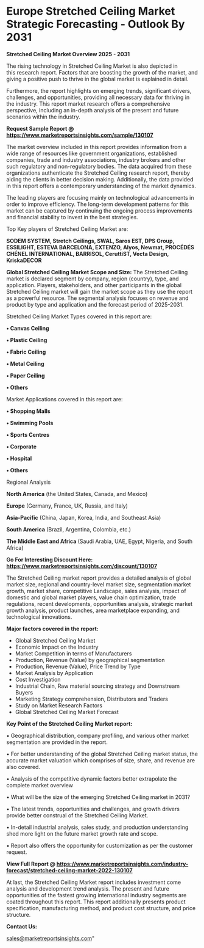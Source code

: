 # Europe Stretched Ceiling Market Strategic Forecasting - Outlook By 2031

<Strong> Stretched Ceiling Market Overview 2025 - 2031</strong>

The rising technology in Stretched Ceiling Market is also depicted in this research report. Factors that are boosting the growth of the market, and giving a positive push to thrive in the global market is explained in detail.

Furthermore, the report highlights on emerging trends, significant drivers, challenges, and opportunities, providing all necessary data for thriving in the industry. This report market research offers a comprehensive perspective, including an in-depth analysis of the present and future scenarios within the industry.

<strong>Request Sample Report @ <a href=https://www.marketreportsinsights.com/sample/130107>https://www.marketreportsinsights.com/sample/130107</a></strong>

The market overview included in this report provides information from a wide range of resources like government organizations, established companies, trade and industry associations, industry brokers and other such regulatory and non-regulatory bodies. The data acquired from these organizations authenticate the Stretched Ceiling research report, thereby aiding the clients in better decision making. Additionally, the data provided in this report offers a contemporary understanding of the market dynamics.

The leading players are focusing mainly on technological advancements in order to improve efficiency. The long-term development patterns for this market can be captured by continuing the ongoing process improvements and financial stability to invest in the best strategies.

Top Key players of Stretched Ceiling Market are:

<strong>SODEM SYSTEM, Stretch Ceilings, SWAL, Saros EST, DPS Group, ESSILIGHT, ESTEVA BARCELONA, EXTENZO, Alyos, Newmat, PROCÉDÉS CHÉNEL INTERNATIONAL, BARRISOL, CeruttiST, Vecta Design, KriskaDECOR</strong>

<strong><b>Global Stretched Ceiling Market Scope and Size:</b></strong>
The Stretched Ceiling market is declared segment by company, region (country), type, and application. Players, stakeholders, and other participants in the global Stretched Ceiling market will gain the market scope as they use the report as a powerful resource. The segmental analysis focuses on revenue and product by type and application and the forecast period of 2025-2031.

Stretched Ceiling Market Types covered in this report are:

<strong>• Canvas Ceiling

• Plastic Ceiling

• Fabric Ceiling

• Metal Ceiling

• Paper Ceiling

• Others</strong>

Market Applications covered in this report are:

<strong>• Shopping Malls

• Swimming Pools

• Sports Centres

• Corporate

• Hospital

• Others</strong> 

Regional Analysis

<strong>North America</strong> (the United States, Canada, and Mexico)

<strong>Europe</strong> (Germany, France, UK, Russia, and Italy)

<strong>Asia-Pacific</strong> (China, Japan, Korea, India, and Southeast Asia)

<strong>South America</strong> (Brazil, Argentina, Colombia, etc.)

<strong>The Middle East and Africa</strong> (Saudi Arabia, UAE, Egypt, Nigeria, and South Africa)

<strong>Go For Interesting Discount Here: <a href=https://www.marketreportsinsights.com/discount/130107>https://www.marketreportsinsights.com/discount/130107</a></strong>

The Stretched Ceiling market report provides a detailed analysis of global market size, regional and country-level market size, segmentation market growth, market share, competitive Landscape, sales analysis, impact of domestic and global market players, value chain optimization, trade regulations, recent developments, opportunities analysis, strategic market growth analysis, product launches, area marketplace expanding, and technological innovations.

<strong><b>Major factors covered in the report:</b></strong>
<ul>
  <li>Global Stretched Ceiling Market </li>
  <li>Economic Impact on the Industry</li>
  <li>Market Competition in terms of Manufacturers</li>
  <li>Production, Revenue (Value) by geographical segmentation</li>
  <li>Production, Revenue (Value), Price Trend by Type</li>
  <li>Market Analysis by Application</li>
  <li>Cost Investigation</li>
  <li>Industrial Chain, Raw material sourcing strategy and Downstream Buyers</li>
  <li>Marketing Strategy comprehension, Distributors and Traders</li>
  <li>Study on Market Research Factors</li>
  <li>Global Stretched Ceiling Market Forecast</li>
</ul>

<strong><b>Key Point of the Stretched Ceiling Market report:</b></strong>

• Geographical distribution, company profiling, and various other market segmentation are provided in the report.

• For better understanding of the global Stretched Ceiling market status, the accurate market valuation which comprises of size, share, and revenue are also covered.

• Analysis of the competitive dynamic factors better extrapolate the complete market overview

• What will be the size of the emerging Stretched Ceiling market in 2031?

• The latest trends, opportunities and challenges, and growth drivers provide better construal of the Stretched Ceiling Market.

• In-detail industrial analysis, sales study, and production understanding shed more light on the future market growth rate and scope.

• Report also offers the opportunity for customization as per the customer request.

<strong><b>View Full Report @ <a href=https://www.marketreportsinsights.com/industry-forecast/stretched-ceiling-market-2022-130107>https://www.marketreportsinsights.com/industry-forecast/stretched-ceiling-market-2022-130107</a></b></strong>


At last, the Stretched Ceiling Market report includes investment come analysis and development trend analysis. The present and future opportunities of the fastest growing international industry segments are coated throughout this report. This report additionally presents product specification, manufacturing method, and product cost structure, and price structure.

<strong>Contact Us:</strong>

sales@marketreportsinsights.com"
